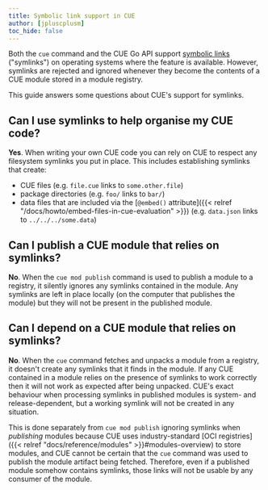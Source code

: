 ```yaml
---
title: Symbolic link support in CUE
author: [jpluscplusm]
toc_hide: false
---
```


Both the `cue` command and the CUE Go API support
[symbolic links](https://en.wikipedia.org/wiki/Symbolic_link)
("symlinks") on operating systems where the feature is available.
However, symlinks are rejected and ignored whenever they become the contents of
a CUE module stored in a module registry.

This guide answers some questions about CUE's support for symlinks.

## Can I use symlinks to help organise my CUE code?

**Yes**.
When writing your own CUE code you can rely on CUE to respect any filesystem
symlinks you put in place.
This includes establishing symlinks that create:

- CUE files (e.g. `file.cue` links to `some.other.file`)
- package directories (e.g. `foo/` links to `bar/`)
- data files that are included via the
  [`@embed()` attribute]({{< relref "/docs/howto/embed-files-in-cue-evaluation" >}})
  (e.g. `data.json` links to `../../../some.data`)

## Can I publish a CUE module that relies on symlinks?

**No**.
When the `cue mod publish` command is used to publish a module to a registry,
it silently ignores any symlinks contained in the module.
Any symlinks are left in place locally (on the computer that publishes the
module) but they will not be present in the published module.

## Can I depend on a CUE module that relies on symlinks?

**No**.
When the `cue` command fetches and unpacks a module from a registry, it
doesn't create any symlinks that it finds in the module.
If any CUE contained in a module relies on the presence of symlinks to work
correctly then it will not work as expected after being unpacked.
CUE's exact behaviour when processing symlinks in published modules is system-
and release-dependent, but a working symlink will not be created in any
situation.

This is done separately from `cue mod publish` ignoring symlinks when
*publishing* modules because CUE uses industry-standard
[OCI registries]({{< relref "docs/reference/modules" >}}#modules-overview)
to store modules, and CUE cannot be certain that the `cue` command was used to
publish the module artifact being fetched.
Therefore, even if a published module somehow contains symlinks, those links
will not be usable by any consumer of the module.
